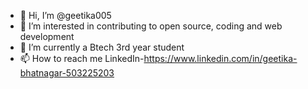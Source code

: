 - 👋 Hi, I’m @geetika005
- 👀 I’m interested in contributing to open source, coding and web development
- 🌱 I’m currently a Btech 3rd year student
- 📫 How to reach me LinkedIn-https://www.linkedin.com/in/geetika-bhatnagar-503225203

<!---
geetika005/geetika005 is a ✨ special ✨ repository because its `README.md` (this file) appears on your GitHub profile.
You can click the Preview link to take a look at your changes.
--->
